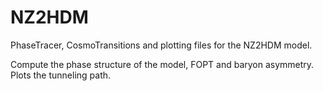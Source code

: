 # NZ2HDM

PhaseTracer, CosmoTransitions and plotting files for the NZ2HDM model.

Compute the phase structure of the model, FOPT and baryon asymmetry. Plots the tunneling path.
